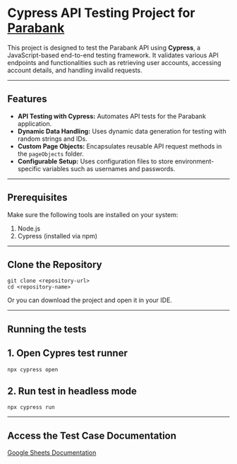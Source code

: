 # Cypress API Testing Project for [Parabank](https://parabank.parasoft.com/parabank/api-docs/index.html)

This project is designed to test the Parabank API using **Cypress**, a JavaScript-based end-to-end testing framework. It validates various API endpoints and functionalities such as retrieving user accounts, accessing account details, and handling invalid requests. 

---

## Features

- **API Testing with Cypress:** Automates API tests for the Parabank application.
- **Dynamic Data Handling:** Uses dynamic data generation for testing with random strings and IDs.
- **Custom Page Objects:** Encapsulates reusable API request methods in the `pageObjects` folder.
- **Configurable Setup:** Uses configuration files to store environment-specific variables such as usernames and passwords.

---

## Prerequisites

Make sure the following tools are installed on your system:

  1. Node.js
  2. Cypress (installed via npm)

---

## Clone the Repository

```
git clone <repository-url>
cd <repository-name>
```
Or you can download the project and open it in your IDE.

---

## Running the tests

## 1. Open Cypres test runner
```
npx cypress open
```

## 2. Run test in headless mode
```
npx cypress run
```

---

## Access the Test Case Documentation

[Google Sheets Documentation](https://docs.google.com/document/d/18wd9rRSaTOtQsZxCi3GCDALjXVsjGgtX0PoPyUzaY1Q/edit?tab=t.0)



